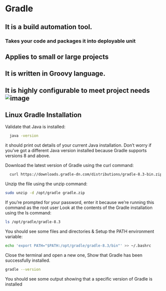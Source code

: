 # Gradle
## It is a build automation tool.
### Takes your code and packages it into deployable unit
## Applies to small or large projects
## It is written in Groovy language.
## It is highly configurable to meet project needs![image](https://github.com/Subhabrata2468/gradle/assets/126705074/c2bbf655-3b16-4b65-ba3e-01e8ca72bc7b)

## Linux Gradle Installation

Validate that Java is installed:

```bash
  java -version
```
it should print out details of your current Java installation. Don’t worry if you’ve got a different
Java version installed because Gradle supports versions 8 and above.

Download the latest version of Gradle using the curl command:

```bash
  curl https://downloads.gradle-dn.com/distributions/gradle-8.3-bin.zip --output ~/gradle.zip
```

Unzip the file using the unzip command:
```bash
sudo unzip -d /opt/gradle gradle.zip
```


If you’re prompted for your password, enter it because we’re running this command as the root user
Look at the contents of the Gradle installation using the ls command:
```bash
ls /opt/gradle/gradle-8.3
```


You should see some files and directories &
Setup the PATH environment variable:

```bash
echo 'export PATH="$PATH:/opt/gradle/gradle-8.3/bin"' >> ~/.bashrc
```
Close the terminal and open a new one,
Show that Gradle has been successfully installed.

```bash
gradle --version
```
You should see some output showing that a specific version of Gradle is installed
